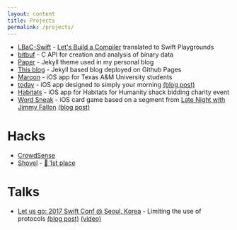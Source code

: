 ```yaml
---
layout: content
title: Projects
permalink: /projects/
---
```


- [LBaC-Swift](https://github.com/mkchoi212/LBAC-Swift) - [Let's Build a Compiler](https://compilers.iecc.com/crenshaw/) translated to Swift Playgrounds
- [bitbuf](https://github.com/mkchoi212/bitbuf) - C API for creation and analysis of binary data
- [Paper](https://github.com/mkchoi212/paper-jekyll-theme) - Jekyll theme used in my personal blog
- [This blog](https://github.com/mkchoi212/mkchoi212.github.io) - Jekyll based blog deployed on Github Pages
- [Maroon](https://github.com/mkchoi212/Maroon) - iOS app for Texas A&M University students
- [today](https://github.com/mkchoi212/today) - iOS app designed to simply your morning [(blog post)](https://www.deadbeef.me/2016/05/today-app)
- [Habitats](https://github.com/mkchoi212/Habitats) - iOS app for Habitats for Humanity shack bidding charity event
- [Word Sneak](https://github.com/mkchoi212/Wordsneak) - iOS card game based on a segment from [Late Night with Jimmy Fallon](https://www.youtube.com/watch?v=9nBBgD0q6rA) [(blog post)](https://www.deadbeef.me/2016/02/word-sneak)

# Hacks
- [CrowdSense](https://github.com/mkchoi212/crowd_sense)
- [Shovel](https://github.com/muinmomin/vision) - [🎉 1st place](https://twitter.com/EEP_TAMU/status/932409691350724608)

# Talks
- [Let us go: 2017 Swift Conf @ Seoul, Korea](https://iosdevkor.github.io/let_us_go_2017_summer_review/) - Limiting the use of protocols [(blog post)](https://www.deadbeef.me/2017/06/first-talk) [(video)](https://news.realm.io/kr/news/understanding-swift-protocol/)

